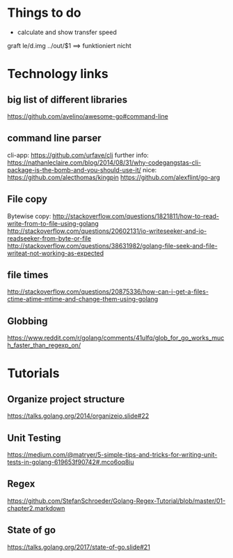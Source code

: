 # Things to do

- calculate and show transfer speed

graft le/d.img ../out/$1 ==> funktioniert nicht


# Technology links

## big list of different libraries
https://github.com/avelino/awesome-go#command-line

## command line parser
cli-app: https://github.com/urfave/cli
further info: https://nathanleclaire.com/blog/2014/08/31/why-codegangstas-cli-package-is-the-bomb-and-you-should-use-it/
nice: https://github.com/alecthomas/kingpin
https://github.com/alexflint/go-arg

## File copy

Bytewise copy: 
http://stackoverflow.com/questions/1821811/how-to-read-write-from-to-file-using-golang
http://stackoverflow.com/questions/20602131/io-writeseeker-and-io-readseeker-from-byte-or-file
http://stackoverflow.com/questions/38631982/golang-file-seek-and-file-writeat-not-working-as-expected

## file times
http://stackoverflow.com/questions/20875336/how-can-i-get-a-files-ctime-atime-mtime-and-change-them-using-golang

## Globbing
https://www.reddit.com/r/golang/comments/41ulfq/glob_for_go_works_much_faster_than_regexp_on/

# Tutorials

## Organize project structure
https://talks.golang.org/2014/organizeio.slide#22

## Unit Testing
https://medium.com/@matryer/5-simple-tips-and-tricks-for-writing-unit-tests-in-golang-619653f90742#.mco6oq8iu

## Regex
https://github.com/StefanSchroeder/Golang-Regex-Tutorial/blob/master/01-chapter2.markdown

## State of go
https://talks.golang.org/2017/state-of-go.slide#21